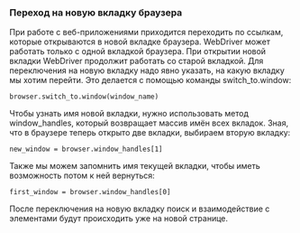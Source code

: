 ### Переход на новую вкладку браузера

При работе с веб-приложениями приходится переходить по ссылкам, которые открываются в новой вкладке браузера. WebDriver может работать только с одной вкладкой браузера. При открытии новой вкладки WebDriver продолжит работать со старой вкладкой. Для переключения на новую вкладку надо явно указать, на какую вкладку мы хотим перейти. Это делается с помощью команды switch_to.window:

```browser.switch_to.window(window_name)```

Чтобы узнать имя новой вкладки, нужно использовать метод window_handles, который возвращает массив имён всех вкладок. Зная, что в браузере теперь открыто две вкладки, выбираем вторую вкладку:

```new_window = browser.window_handles[1]```

Также мы можем запомнить имя текущей вкладки, чтобы иметь возможность потом к ней вернуться:

```first_window = browser.window_handles[0]```

После переключения на новую вкладку поиск и взаимодействие с элементами будут происходить уже на новой странице.